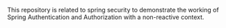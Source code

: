 This repository is related to spring security to demonstrate the working of Spring Authentication and Authorization with 
a non-reactive context.
